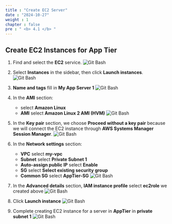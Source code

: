 ```yaml
---
title : "Create EC2 Server"
date : "2024-10-27"
weight : 1
chapter : false
pre : " <b> 4.1 </b> "
---
```


## Create EC2 Instances for App Tier

1. Find and select the **EC2** service.
![Git Bash](mages/4-1/01.png?width=50pc)

2. Select **Instances** in the sidebar, then click **Launch instances**.
![Git Bash](mages/4-1/02.png?width=50pc)

3. **Name and tags** fill in **My App Server 1**
![Git Bash](mages/4-1/03.png?width=50pc)

4. In the **AMI** section:
   - select **Amazon Linux**
   - **AMI** select **Amazon Linux 2 AMI (HVM)**
![Git Bash](mages/4-1/04.png?width=50pc)

5. In the **Key pair** section, we choose **Proceed without a key pair** because we will connect the EC2 instance through **AWS Systems Manager Session Manager**.
![Git Bash](mages/4-1/05.png?width=50pc)

6. In the **Network settings** section:
   - **VPC** select **my-vpc**
   - **Subnet** select **Private Subnet 1**
   - **Auto-assign public IP** select **Enable**
   - **SG** select **Select existing security group**
   - **Common SG** select **AppTier-SG**
![Git Bash](mages/4-1/06.png?width=50pc)

7. In the **Advanced details** section, **IAM instance profile** select **ec2role** we created above
![Git Bash](mages/4-1/07.png?width=50pc)

8. Click **Launch instance**
![Git Bash](mages/4-1/08.png?width=40pc)

9. Complete creating EC2 instance for a server in **AppTier** in **private subnet 1**
![Git Bash](mages/4-1/09.png?width=50pc)
